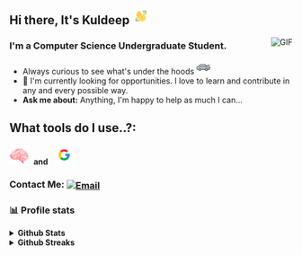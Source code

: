 
## Hi  there, It's Kuldeep <img src="./img/wave.gif" width="30px"> 

<img align="right" alt="GIF" src="https://media.giphy.com/media/13HgwGsXF0aiGY/giphy.gif" />

### I'm a Computer Science Undergraduate Student. 

- Always curious to see what's under the hoods <img src="./img/hood.png"/>
- 🔭 I'm currently looking for opportunities. I love to learn and contribute in any and every possible way.
- **Ask me about:** Anything, I'm happy to help as much I can...

## What tools do I use..?:

<img align="left" src="./img/brain.png" width="35px" /> &nbsp; **and** &nbsp;&nbsp;<img src="./img/google.png" width="35px"/>

### Contact Me:  <a href="mailto:hi@kuld33p.tech"><img align="center" alt="Email" src="https://img.shields.io/badge/Email-hi@kuld33p.tech-blue?style=flat-square&logo=gmail"></a>

### 📊 Profile stats

<details>
<summary><b>Github Stats</b></summary>
	<br />
	<img height="180em" src="https://github-readme-stats.vercel.app/api?username=coldter&show_icons=true&title_color=fff&icon_color=79ff97&text_color=9f9f9f&bg_color=151515"/>
	<br />
	<img height="180em" src="https://github-readme-stats.vercel.app/api/top-langs/?username=coldter&exclude_repo=KNN-Image-Classification&show_icons=true&hide_border=true&layout=compact&langs_count=8&text_color=9f9f9f&bg_color=151515"/>
</details>

<details>	
	<summary><b>Github Streaks</b></summary>
	<br />
	<img height="180em" src="https://github-readme-streak-stats.herokuapp.com/?user=coldter&hide_border=true" />
</details>